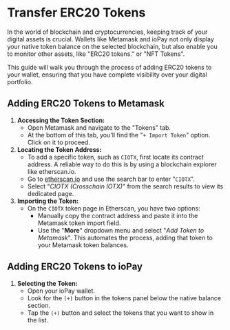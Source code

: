 # Transfer ERC20 Tokens

In the world of blockchain and cryptocurrencies, keeping track of your digital assets is crucial. Wallets like Metamask and ioPay not only display your native token balance on the selected blockchain, but also enable you to monitor other assets, like "ERC20 tokens." or "NFT Tokens".

This guide will walk you through the process of adding ERC20 tokens to your wallet, ensuring that you have complete visibility over your digital portfolio.

## **Adding ERC20 Tokens to Metamask**

1. **Accessing the Token Section:**
   * Open Metamask and navigate to the "Tokens" tab.
   * At the bottom of this tab, you'll find the "`+ Import Token`" option. Click on it to proceed.
2. **Locating the Token Address:**
   * To add a specific token, such as `CIOTX`, first locate its contract address. A reliable way to do this is by using a blockchain explorer like etherscan.io.
   * Go to [etherscan.io](https://etherscan.io) and use the search bar to enter "`CIOTX`".
   * Select "_CIOTX (Crosschain IOTX)_" from the search results to view its dedicated page.
3. **Importing the Token:**
   * On the `CIOTX` token page in Etherscan, you have two options:
     * Manually copy the contract address and paste it into the Metamask token import field.
     * Use the "**More**" dropdown menu and select "_Add Token to Metamask_". This automates the process, adding that token to your Metamask token balances.

## **Adding ERC20 Tokens to ioPay**

1. **Selecting the Token:**
   * Open your ioPay wallet.
   * Look for the `(+)` button in the tokens panel below the native balance section.&#x20;
   * Tap the `(+)` button and select the tokens that you want to show in the list.
